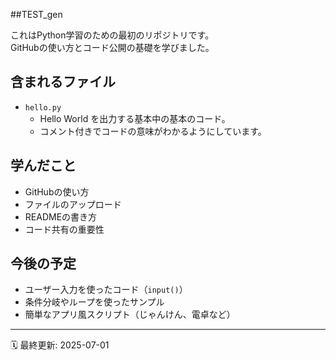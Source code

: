 ##TEST_gen

これはPython学習のための最初のリポジトリです。  
GitHubの使い方とコード公開の基礎を学びました。

## 含まれるファイル

- `hello.py`  
  - Hello World を出力する基本中の基本のコード。
  - コメント付きでコードの意味がわかるようにしています。

##  学んだこと

- GitHubの使い方
- ファイルのアップロード
- READMEの書き方
- コード共有の重要性

## 今後の予定

- ユーザー入力を使ったコード（`input()`）
- 条件分岐やループを使ったサンプル
- 簡単なアプリ風スクリプト（じゃんけん、電卓など）

---

🗓 最終更新: 2025-07-01  
